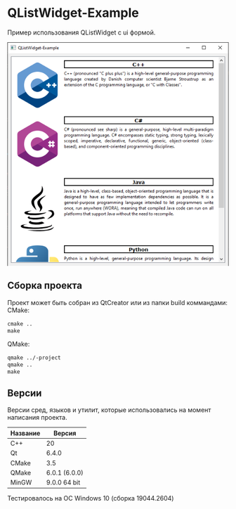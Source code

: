 # QListWidget-Example

Пример использования QListWidget с ui формой.

![alt text](../../doc/QListWidget-Example.png)

## Сборка проекта

Проект может быть собран из QtCreator или из папки build коммандами:
CMake:

```
cmake ..
make
```

QMake:

```
qmake ../-project
qmake ..
make
```

## Версии

Версии сред, языков и утилит, которые использовались на момент написания проекта.

| Название   | Версия               |
| -----------|----------------------|
| C++        | 20                   |
| Qt         | 6.4.0                |
| CMake      | 3.5                  |
| QMake      | 6.0.1 (6.0.0)        |
| MinGW      | 9.0.0 64 bit         |

Тестировалось на ОС Windows 10 (сборка 19044.2604)